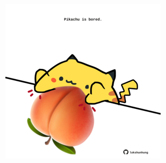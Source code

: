 <!-- built at 18/09/2024, 11:00:38 UTC -->
<p align="center">
  <img width="500" height="500" src="./ReadmeImage.svg">
</p>
